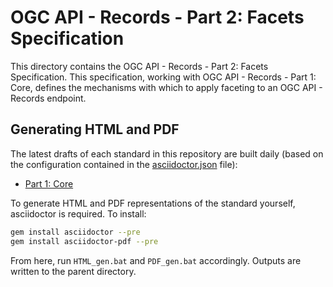 
# OGC API - Records - Part 2: Facets Specification

This directory contains the OGC API - Records - Part 2: Facets Specification. This specification, working with OGC API - Records - Part 1: Core, defines the mechanisms with which to apply faceting to an OGC API - Records endpoint.

## Generating HTML and PDF

The latest drafts of each standard in this repository are built daily (based on the configuration contained in the [asciidoctor.json](https://github.com/opengeospatial/ogcapi-records/blob/master/asciidoctor.json) file):

* [Part 1: Core](https://docs.ogc.org/DRAFTS/20-004.html)

To generate HTML and PDF representations of the standard yourself, asciidoctor is required.  To install:

```bash
gem install asciidoctor --pre
gem install asciidoctor-pdf --pre
```

From here, run `HTML_gen.bat` and `PDF_gen.bat` accordingly.  Outputs are written to the parent directory.
